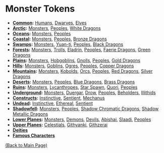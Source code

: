 # Monster Tokens

- **[Common](common#common-monster-tokens):** [Humans](https://github.com/acodcha/DnD5eCompanion/tree/main/tokens/monsters/common/humans), [Dwarves](https://github.com/acodcha/DnD5eCompanion/tree/main/tokens/monsters/common/dwarves), [Elves](https://github.com/acodcha/DnD5eCompanion/tree/main/tokens/monsters/common/elves)
- **[Arctic](arctic#arctic-monster-tokens):** [Monsters](https://github.com/acodcha/DnD5eCompanion/tree/main/tokens/monsters/arctic/monsters), [Peoples](https://github.com/acodcha/DnD5eCompanion/tree/main/tokens/monsters/arctic/peoples), [White Dragons](https://github.com/acodcha/DnD5eCompanion/tree/main/tokens/monsters/arctic/dragons_white)
- **[Oceans](oceans#oceans-monster-tokens):** [Monsters](https://github.com/acodcha/DnD5eCompanion/tree/main/tokens/monsters/oceans/monsters), [Peoples](https://github.com/acodcha/DnD5eCompanion/tree/main/tokens/monsters/oceans/peoples)
- **[Coastal](coastal#coastal-monster-tokens):** [Monsters](https://github.com/acodcha/DnD5eCompanion/tree/main/tokens/monsters/coastal/monsters), [Peoples](https://github.com/acodcha/DnD5eCompanion/tree/main/tokens/monsters/coastal/peoples), [Bronze Dragons](https://github.com/acodcha/DnD5eCompanion/tree/main/tokens/monsters/coastal/dragons_bronze)
- **[Swamps](swamps#swamps-monster-tokens):** [Monsters](https://github.com/acodcha/DnD5eCompanion/tree/main/tokens/monsters/swamps/monsters), [Yuan-ti](https://github.com/acodcha/DnD5eCompanion/tree/main/tokens/monsters/swamps/yuan_ti), [Peoples](https://github.com/acodcha/DnD5eCompanion/tree/main/tokens/monsters/swamps/peoples), [Black Dragons](https://github.com/acodcha/DnD5eCompanion/tree/main/tokens/monsters/swamps/dragons_black)
- **[Forests](forests#forests-monster-tokens):** [Monsters](https://github.com/acodcha/DnD5eCompanion/tree/main/tokens/monsters/forests/monsters), [Trolls](https://github.com/acodcha/DnD5eCompanion/tree/main/tokens/monsters/forests/trolls), [Eladrin](https://github.com/acodcha/DnD5eCompanion/tree/main/tokens/monsters/forests/eladrin), [Peoples](https://github.com/acodcha/DnD5eCompanion/tree/main/tokens/monsters/forests/peoples), [Faerie Dragons](https://github.com/acodcha/DnD5eCompanion/tree/main/tokens/monsters/forests/dragons_faerie), [Green Dragons](https://github.com/acodcha/DnD5eCompanion/tree/main/tokens/monsters/forests/dragons_green)
- **[Plains](plains#plains-monster-tokens):** [Monsters](https://github.com/acodcha/DnD5eCompanion/tree/main/tokens/monsters/plains/monsters), [Hobgoblins](https://github.com/acodcha/DnD5eCompanion/tree/main/tokens/monsters/plains/hobgoblins), [Gnolls](https://github.com/acodcha/DnD5eCompanion/tree/main/tokens/monsters/plains/gnolls), [Peoples](https://github.com/acodcha/DnD5eCompanion/tree/main/tokens/monsters/plains/peoples), [Gold Dragons](https://github.com/acodcha/DnD5eCompanion/tree/main/tokens/monsters/plains/dragons_gold)
- **[Hills](hills#hills-monster-tokens):** [Monsters](https://github.com/acodcha/DnD5eCompanion/tree/main/tokens/monsters/hills/monsters), [Goblins](https://github.com/acodcha/DnD5eCompanion/tree/main/tokens/monsters/hills/goblins), [Ogres](https://github.com/acodcha/DnD5eCompanion/tree/main/tokens/monsters/hills/ogres), [Peoples](https://github.com/acodcha/DnD5eCompanion/tree/main/tokens/monsters/hills/peoples), [Copper Dragons](https://github.com/acodcha/DnD5eCompanion/tree/main/tokens/monsters/hills/dragons_copper)
- **[Mountains](mountains#mountains-monster-tokens):** [Monsters](https://github.com/acodcha/DnD5eCompanion/tree/main/tokens/monsters/mountains/monsters), [Kobolds](https://github.com/acodcha/DnD5eCompanion/tree/main/tokens/monsters/mountains/kobolds), [Orcs](https://github.com/acodcha/DnD5eCompanion/tree/main/tokens/monsters/mountains/orcs), [Peoples](https://github.com/acodcha/DnD5eCompanion/tree/main/tokens/monsters/mountains/peoples), [Red Dragons](https://github.com/acodcha/DnD5eCompanion/tree/main/tokens/monsters/mountains/dragons_red), [Silver Dragons](https://github.com/acodcha/DnD5eCompanion/tree/main/tokens/monsters/mountains/dragons_silver)
- **[Deserts](deserts#deserts-monster-tokens):** [Monsters](https://github.com/acodcha/DnD5eCompanion/tree/main/tokens/monsters/deserts/monsters), [Peoples](https://github.com/acodcha/DnD5eCompanion/tree/main/tokens/monsters/deserts/peoples), [Blue Dragons](https://github.com/acodcha/DnD5eCompanion/tree/main/tokens/monsters/deserts/dragons_blue), [Brass Dragons](https://github.com/acodcha/DnD5eCompanion/tree/main/tokens/monsters/deserts/dragons_brass)
- **[Ruins](ruins#ruins-monster-tokens):** [Monsters](https://github.com/acodcha/DnD5eCompanion/tree/main/tokens/monsters/ruins/monsters), [Lycanthropes](https://github.com/acodcha/DnD5eCompanion/tree/main/tokens/monsters/ruins/lycanthropes), [Star Spawn](https://github.com/acodcha/DnD5eCompanion/tree/main/tokens/monsters/ruins/star_spawn), [Quori](https://github.com/acodcha/DnD5eCompanion/tree/main/tokens/monsters/ruins/quori), [Peoples](https://github.com/acodcha/DnD5eCompanion/tree/main/tokens/monsters/ruins/peoples)
- **[Underground](underground#underground-monster-tokens):** [Monsters](https://github.com/acodcha/DnD5eCompanion/tree/main/tokens/monsters/underground/monsters), [Duergar](https://github.com/acodcha/DnD5eCompanion/tree/main/tokens/monsters/underground/duergar), [Drow](https://github.com/acodcha/DnD5eCompanion/tree/main/tokens/monsters/underground/drow), [Peoples](https://github.com/acodcha/DnD5eCompanion/tree/main/tokens/monsters/underground/peoples), [Beholders](https://github.com/acodcha/DnD5eCompanion/tree/main/tokens/monsters/underground/beholders), [Illithids](https://github.com/acodcha/DnD5eCompanion/tree/main/tokens/monsters/underground/illithids)
- **[Constructs](constructs#constructs-monster-tokens):** [Instinctive](https://github.com/acodcha/DnD5eCompanion/tree/main/tokens/monsters/constructs/instinctive), [Sentient](https://github.com/acodcha/DnD5eCompanion/tree/main/tokens/monsters/constructs/sentient), [Mechanus](https://github.com/acodcha/DnD5eCompanion/tree/main/tokens/monsters/constructs/mechanus)
- **[Undead](undead#undead-monster-tokens):** [Instinctive](https://github.com/acodcha/DnD5eCompanion/tree/main/tokens/monsters/undead/instinctive), [Ethereal](https://github.com/acodcha/DnD5eCompanion/tree/main/tokens/monsters/undead/ethereal), [Sentient](https://github.com/acodcha/DnD5eCompanion/tree/main/tokens/monsters/undead/sentient)
- **[Shadowfell](shadowfell#shadowfell-monster-tokens):** [Monsters](https://github.com/acodcha/DnD5eCompanion/tree/main/tokens/monsters/shadowfell/monsters), [Peoples](https://github.com/acodcha/DnD5eCompanion/tree/main/tokens/monsters/shadowfell/peoples), [Shadow Chromatic Dragons](https://github.com/acodcha/DnD5eCompanion/tree/main/tokens/monsters/shadowfell/dragons_shadow_chromatic), [Shadow Metallic Dragons](https://github.com/acodcha/DnD5eCompanion/tree/main/tokens/monsters/shadowfell/dragons_shadow_metallic)
- **[Lower Planes](lower_planes#lower-planes-monster-tokens):** [Monsters](https://github.com/acodcha/DnD5eCompanion/tree/main/tokens/monsters/lower_planes/monsters), [Demons](https://github.com/acodcha/DnD5eCompanion/tree/main/tokens/monsters/lower_planes/demons), [Devils](https://github.com/acodcha/DnD5eCompanion/tree/main/tokens/monsters/lower_planes/devils), [Abishai](https://github.com/acodcha/DnD5eCompanion/tree/main/tokens/monsters/lower_planes/abishai), [Slaadi](https://github.com/acodcha/DnD5eCompanion/tree/main/tokens/monsters/lower_planes/slaadi), [Peoples](https://github.com/acodcha/DnD5eCompanion/tree/main/tokens/monsters/lower_planes/peoples)
- **[Upper Planes](upper_planes#upper-planes-monster-tokens):** [Celestials](https://github.com/acodcha/DnD5eCompanion/tree/main/tokens/monsters/upper_planes/celestials), [Githyanki](https://github.com/acodcha/DnD5eCompanion/tree/main/tokens/monsters/upper_planes/githyanki), [Githzerai](https://github.com/acodcha/DnD5eCompanion/tree/main/tokens/monsters/upper_planes/githzerai)
- **[Deities](https://github.com/acodcha/DnD5eCompanion/tree/main/tokens/monsters/deities)**
- **[Famous Characters](https://github.com/acodcha/DnD5eCompanion/tree/main/tokens/monsters/famous_characters)**

[(Back to Main Page)](../../#)

